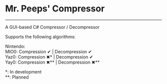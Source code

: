 # Mr. Peeps' Compressor
____

A GUI-based C# Compressor / Decompressor

Supports the following algorithms:

Nintendo: <br>
MIO0: Compression ✔   | Decompression ✔ <br>
Yaz0: Compression ✖\*  | Decompression ✔ <br>
Yay0: Compression ✖\*\* | Decompression ✖\*\* <br>

\*: In development <br>
\*\*: Planned
